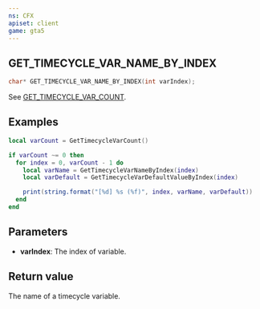 ```yaml
---
ns: CFX
apiset: client
game: gta5
---
```

## GET_TIMECYCLE_VAR_NAME_BY_INDEX

```c
char* GET_TIMECYCLE_VAR_NAME_BY_INDEX(int varIndex);
```

See [GET_TIMECYCLE_VAR_COUNT](#_0x838B34D8).

## Examples

```lua
local varCount = GetTimecycleVarCount()

if varCount ~= 0 then
  for index = 0, varCount - 1 do
    local varName = GetTimecycleVarNameByIndex(index)
    local varDefault = GetTimecycleVarDefaultValueByIndex(index)

    print(string.format("[%d] %s (%f)", index, varName, varDefault))
  end
end
```

## Parameters
* **varIndex**: The index of variable.

## Return value
The name of a timecycle variable.
